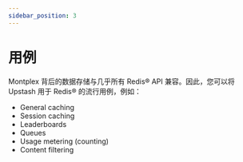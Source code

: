 ```yaml
---
sidebar_position: 3
---
```


# 用例

Montplex 背后的数据存储与几乎所有 Redis® API 兼容。因此，您可以将 Upstash 用于 Redis® 的流行用例，例如：

- General caching
- Session caching
- Leaderboards
- Queues
- Usage metering (counting)
- Content filtering

